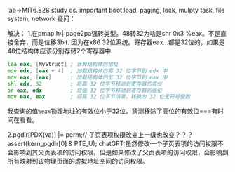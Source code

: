 lab->MIT6.828 study os. important boot load, paging, lock, mulpty task, file system, network
疑问：

解决：
1.在pmap.h中page2pa强转类型。48转32为啥是shr 0x3 %eax。不是直接舍弃，而是位移3bit.
因为在x86 32位系统。寄存器eax...都是32位的，如果是48位结构体应该分别存储2个寄存器中.
```asm
lea eax, [MyStruct] ; 计算结构体的地址
mov edx, [eax + 4]  ; 加载结构体的高 32 位字节到 edx 中
mov eax, [eax]      ; 加载结构体的低 32 位字节到 eax 中
shl edx, 32         ; 将高 32 位字节移动到寄存器的高位
or eax, edx         ; 将低 32 位字节移动到寄存器的低位
mov eax, eax        ; 将高 32 位字节清零，转换为 32 位无符号整数
```
我查询的值`%eax`物理地址的有效位小于32位。猜测移除了高位的有效位===有时间在看看。

2.pgdir[PDX(va)] |= perm;// 子页表项权限改变上一级也改变？？？ assert(kern_pgdir[0] & PTE_U);
chatGPT:虽然修改一个子页表项的访问权限不会影响到其父页表项的访问权限，但是如果修改了父页表项的访问权限，会影响到所有映射到该物理页面的虚拟地址空间的访问权限。
